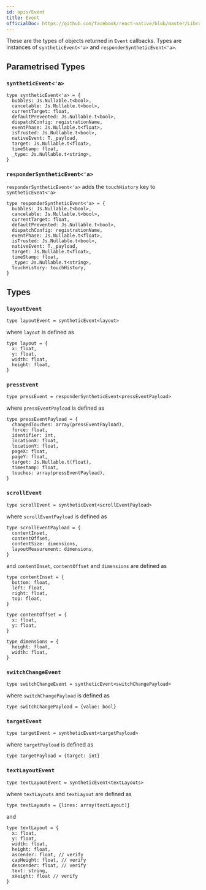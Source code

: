 ```yaml
---
id: apis/Event
title: Event
officialDoc: https://github.com/facebook/react-native/blob/master/Libraries/Types/CoreEventTypes.js
---
```


These are the types of objects returned in `Event` callbacks. Types are
instances of `syntheticEvent<'a>` and `responderSyntheticEvent<'a>`.

## Parametrised Types

### `syntheticEvent<'a>`

```rescript
type syntheticEvent<'a> = {
  bubbles: Js.Nullable.t<bool>,
  cancelable: Js.Nullable.t<bool>,
  currentTarget: float,
  defaultPrevented: Js.Nullable.t<bool>,
  dispatchConfig: registrationName,
  eventPhase: Js.Nullable.t<float>,
  isTrusted: Js.Nullable.t<bool>,
  nativeEvent: T._payload,
  target: Js.Nullable.t<float>,
  timeStamp: float,
  _type: Js.Nullable.t<string>,
}
```

### `responderSyntheticEvent<'a>`

`responderSyntheticEvent<'a>` adds the `touchHistory` key to
`syntheticEvent<'a>`

```rescript
type responderSyntheticEvent<'a> = {
  bubbles: Js.Nullable.t<bool>,
  cancelable: Js.Nullable.t<bool>,
  currentTarget: float,
  defaultPrevented: Js.Nullable.t<bool>,
  dispatchConfig: registrationName,
  eventPhase: Js.Nullable.t<float>,
  isTrusted: Js.Nullable.t<bool>,
  nativeEvent: T._payload,
  target: Js.Nullable.t<float>,
  timeStamp: float,
  _type: Js.Nullable.t<string>,
  touchHistory: touchHistory,
}
```

## Types

### `layoutEvent`

```rescript
type layoutEvent = syntheticEvent<layout>
```

where `layout` is defined as

```rescript
type layout = {
  x: float,
  y: float,
  width: float,
  height: float,
}
```

### `pressEvent`

```rescript
type pressEvent = responderSyntheticEvent<pressEventPayload>
```

where `pressEventPayload` is defined as

```rescript
type pressEventPayload = {
  changedTouches: array(pressEventPayload),
  force: float,
  identifier: int,
  locationX: float,
  locationY: float,
  pageX: float,
  pageY: float,
  target: Js.Nullable.t(float),
  timestamp: float,
  touches: array(pressEventPayload),
}
```

### `scrollEvent`

```rescript
type scrollEvent = syntheticEvent<scrollEventPayload>
```

where `scrollEventPayload` is defined as

```rescript
type scrollEventPayload = {
  contentInset,
  contentOffset,
  contentSize: dimensions,
  layoutMeasurement: dimensions,
}
```

and `contentInset`, `contentOffset` and `dimensions` are defined as

```rescript
type contentInset = {
  bottom: float,
  left: float,
  right: float,
  top: float,
}
```

```rescript
type contentOffset = {
  x: float,
  y: float,
}
```

```rescript
type dimensions = {
  height: float,
  width: float,
}
```

### `switchChangeEvent`

```rescript
type switchChangeEvent = syntheticEvent<switchChangePayload>
```

where `switchChangePayload` is defined as

```rescript
type switchChangePayload = {value: bool}
```

### `targetEvent`

```rescript
type targetEvent = syntheticEvent<targetPayload>
```

where `targetPayload` is defined as

```rescript
type targetPayload = {target: int}
```

### `textLayoutEvent`

```rescript
type textLayoutEvent = syntheticEvent<textLayouts>
```

where `textLayouts` and `textLayout` are defined as

```rescript
type textLayouts = {lines: array(textLayout)}
```

and

```rescript
type textLayout = {
  x: float,
  y: float,
  width: float,
  height: float,
  ascender: float, // verify
  capHeight: float, // verify
  descender: float, // verify
  text: string,
  xHeight: float // verify
}
```
